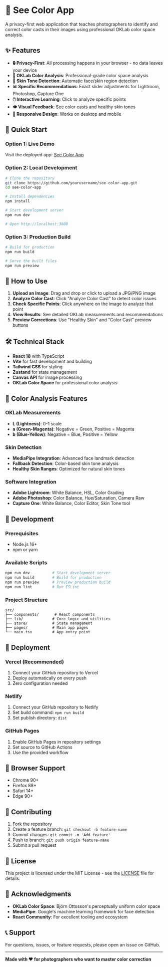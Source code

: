 # 🎨 See Color App

A privacy-first web application that teaches photographers to identify and correct color casts in their images using professional OKLab color space analysis.

## ✨ Features

- **🔒 Privacy-First**: All processing happens in your browser - no data leaves your device
- **🎯 OKLab Color Analysis**: Professional-grade color space analysis
- **👤 Skin Tone Detection**: Automatic face/skin region detection
- **📊 Specific Recommendations**: Exact slider adjustments for Lightroom, Photoshop, Capture One
- **🖱️ Interactive Learning**: Click to analyze specific points
- **👁️ Visual Feedback**: See color casts and healthy skin tones
- **📱 Responsive Design**: Works on desktop and mobile

## 🚀 Quick Start

### Option 1: Live Demo
Visit the deployed app: [See Color App](https://your-deployment-url.com)

### Option 2: Local Development
```bash
# Clone the repository
git clone https://github.com/yourusername/see-color-app.git
cd see-color-app

# Install dependencies
npm install

# Start development server
npm run dev

# Open http://localhost:3000
```

### Option 3: Production Build
```bash
# Build for production
npm run build

# Serve the built files
npm run preview
```

## 📸 How to Use

1. **Upload an Image**: Drag and drop or click to upload a JPG/PNG image
2. **Analyze Color Cast**: Click "Analyze Color Cast" to detect color issues
3. **Check Specific Points**: Click anywhere on the image to analyze that point
4. **View Results**: See detailed OKLab measurements and recommendations
5. **Preview Corrections**: Use "Healthy Skin" and "Color Cast" preview buttons

## 🛠️ Technical Stack

- **React 18** with TypeScript
- **Vite** for fast development and building
- **Tailwind CSS** for styling
- **Zustand** for state management
- **Canvas API** for image processing
- **OKLab Color Space** for professional color analysis

## 🎯 Color Analysis Features

### OKLab Measurements
- **L (Lightness)**: 0-1 scale
- **a (Green-Magenta)**: Negative = Green, Positive = Magenta
- **b (Blue-Yellow)**: Negative = Blue, Positive = Yellow

### Skin Detection
- **MediaPipe Integration**: Advanced face landmark detection
- **Fallback Detection**: Color-based skin tone analysis
- **Healthy Skin Ranges**: Optimized for natural skin tones

### Software Integration
- **Adobe Lightroom**: White Balance, HSL, Color Grading
- **Adobe Photoshop**: Color Balance, Hue/Saturation, Camera Raw
- **Capture One**: White Balance, Color Editor, Skin Tone tool

## 🔧 Development

### Prerequisites
- Node.js 16+ 
- npm or yarn

### Available Scripts
```bash
npm run dev          # Start development server
npm run build        # Build for production
npm run preview      # Preview production build
npm run lint         # Run ESLint
```

### Project Structure
```
src/
├── components/       # React components
├── lib/             # Core logic and utilities
├── store/           # State management
├── pages/           # Main app pages
└── main.tsx         # App entry point
```

## 🚀 Deployment

### Vercel (Recommended)
1. Connect your GitHub repository to Vercel
2. Deploy automatically on every push
3. Zero configuration needed

### Netlify
1. Connect your GitHub repository to Netlify
2. Set build command: `npm run build`
3. Set publish directory: `dist`

### GitHub Pages
1. Enable GitHub Pages in repository settings
2. Set source to GitHub Actions
3. Use the provided workflow

## 📱 Browser Support

- Chrome 90+
- Firefox 88+
- Safari 14+
- Edge 90+

## 🤝 Contributing

1. Fork the repository
2. Create a feature branch: `git checkout -b feature-name`
3. Commit changes: `git commit -m 'Add feature'`
4. Push to branch: `git push origin feature-name`
5. Submit a pull request

## 📄 License

This project is licensed under the MIT License - see the [LICENSE](LICENSE) file for details.

## 🙏 Acknowledgments

- **OKLab Color Space**: Björn Ottosson's perceptually uniform color space
- **MediaPipe**: Google's machine learning framework for face detection
- **React Community**: For excellent tooling and ecosystem

## 📞 Support

For questions, issues, or feature requests, please open an issue on GitHub.

---

**Made with ❤️ for photographers who want to master color correction**